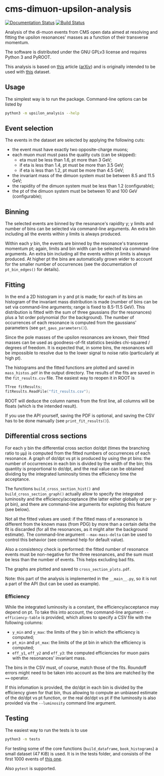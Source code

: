 # cms-dimuon-upsilon-analysis
[![Documentation Status](https://readthedocs.org/projects/cms-dimuon-upsilon-analysis/badge/?version=latest)](https://cms-dimuon-upsilon-analysis.readthedocs.io/en/latest/?badge=latest)
[![Build Status](https://travis-ci.com/lmassach/cms-dimuon-upsilon-analysis.svg?branch=main)](https://travis-ci.com/lmassach/cms-dimuon-upsilon-analysis)
<!--- Note: docs/readme.rst includes this markdown file from the fifht line on, so the title and the badges (and also this comment) are conveniently excluded. -->

Analysis of the di-muon events from CMS open data aimed at resolving and
fitting the upsilon resonances' masses as a function of their transverse
momentum.

The software is distributed under the GNU GPLv3 license and requires Python 3
and PyROOT.

This analysis is based on
[this](https://twiki.cern.ch/twiki/bin/view/CMSPublic/PhysicsResultsBPH12006)
article ([arXiv](https://arxiv.org/abs/1501.07750)) and is originally intended
to be used with [this](http://opendata.web.cern.ch/record/12341) dataset.

## Usage
The simplest way is to run the package. Command-line options can be listed by
```bash
python3 -m upsilon_analysis --help
```

## Event selection
The events in the dataset are selected by applying the following cuts:
 - the event must have exactly two opposite-charge muons;
 - each muon must must pass the quality cuts (can be skipped):
    - eta must be less than 1.6, pt more than 3 GeV;
    - if eta is less than 1.4, pt must be more than 3.5 GeV;
    - if eta is less than 1.2, pt must be more than 4.5 GeV;
 - the invariant mass of the dimuon system must be between 8.5 and 11.5 GeV;
 - the rapidity of the dimuon system must be less than 1.2 (configurable);
 - the pt of the dimuon system must be between 10 and 100 GeV (configurable);

## Binning
The selected events are binned by the resonance's rapidity y; y limits and
number of bins can be selected via command-line arguments. An extra bin
including all the events within y limits is always produced.

Within each y bin, the events are binned by the resonance's transverse momentum
pt; again, limits and bin width can be selected via command-line arguments. An
extra bin including all the events within pt limits is always produced. At
higher pt the bins are automatically grown wider to account for the smaller
number of occurrences (see the documentation of `pt_bin_edges()` for details).

## Fitting
In the end a 2D histogram in y and pt is made; for each of its bins an
histogram of the invariant mass distribution is made (number of bins can be
set via command-line arguments; range is fixed to 8.5-11.5 GeV). This
distribution is fitted with the sum of three gaussians (for the resonances)
plus a 1st order polynomial (for the background). The number of occurrences of
each resonance is computed from the gaussians' parameters (see
`get_gaus_parameters()`).

Since the pole masses of the upsilon resonances are known, their fitted masses
can be used as goodness-of-fit statistics besides chi-squared / degrees of
freedom. It is expected that, in some bins, the resonances will be impossible
to resolve due to the lower signal to noise ratio (particularly at high pt).

The histograms and the fitted functions are plotted and saved in
`mass_histos.pdf` in the output directory. The results of the fits are saved in
the `fit_results.csv` file. The easiest way to reopen it in ROOT is
```C++
TTree fitResults;
fitResults.ReadFile("fit_results.csv");
```
ROOT will deduce the column names from the first line, all columns will be
floats (which is the intended result).

If you use the API yourself, saving the PDF is optional, and saving the CSV has
to be done manually (see `print_fit_results()`).

## Differential cross sections
For each y bin the differential cross section dσ/dpt (times the branching ratio
to μμ) is computed from the fitted numbers of occurrences of each resonance. A
graph of dσ/dpt vs pt is produced by using the pt bins: the number of
occurrences in each bin is divided by the width of the bin; this quantity is
proportional to dσ/dpt, and the real value can be obtained dividing by the
integrated luminosity times the efficiency time the acceptance.

The functions `build_cross_section_hist()` and `build_cross_section_graph()`
actually allow to specify the integrated luminosity and the
efficiency/acceptance (the latter either globally or per y-pt bin), and there
are command-line arguments for exploting this feature (see below).

Not all the fitted values are used: if the fitted mass of a resonance is
different from the known mass (from PDG) by more than a certain delta the fit
is discarded (for all the resonances, as it might alter the background
estimate). The command-line argument `--max-mass-delta` can be used to control
this behavior (see command help for default value).

Also a consistency check is performed: the fitted number of resonance events
must be non-negative for the three resonances, and the sum must be less than
the number of events. This helps excluding bad fits.

The graphs are plotted and saved to `cross_section_plots.pdf`.

Note: this part of the analysis is implemented in the `__main__.py`, so it is
not a part of the API (but can be used as example).

### Efficiency
While the integrated luminosity is a constant, the efficiency/acceptance may
depend on pt. To take this into account, the command-line argument
`--efficiency-table` is provided, which allows to specify a CSV file with the
following columns:
 - `y_min` and `y_max`: the limits of the y bin in which the efficiency is
   computed;
 - `pt_min` and `pt_max`: the limits of the pt bin in which the efficiency is
   computed;
 - `eff_y1`, `eff_y2` and `eff_y3`: the computed efficiencies for muon pairs
   with the resonances' invariant mass.

The bins in the CSV must, of course, match those of the fits. Roundoff errors
might need to be taken into account as the bins are matched by the `==`
operator.

If this infomation is provided, the dσ/dpt in each bin is divided by the
efficiency given for that bin, thus allowing to compute an unbiased estimate of
the dσ/dpt vs pt function, or the real dσ/dpt vs pt if the luminosity is also
provided via the `--luminosity` command line argument.

## Testing
The easiest way to run the tests is to use
```bash
python3 -m tests
```

For testing some of the core functions (`build_dataframe`, `book_histograms`) a
small dataset (47 KiB) is used. It is in the tests folder, and consists of the
first 1000 events of [this one](http://opendata.web.cern.ch/record/12341).

Also `pytest` is supported.
